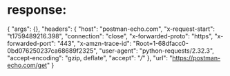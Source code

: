 # response:

{
    "args": {},
    "headers": {
        "host": "postman-echo.com",
        "x-request-start": "t1759489216.398",
        "connection": "close",
        "x-forwarded-proto": "https",
        "x-forwarded-port": "443",
        "x-amzn-trace-id": "Root=1-68dfacc0-0bd076250237ca68689f2325",
        "user-agent": "python-requests/2.32.3",
        "accept-encoding": "gzip, deflate",
        "accept": "*/*"
    },
    "url": "https://postman-echo.com/get"
}
